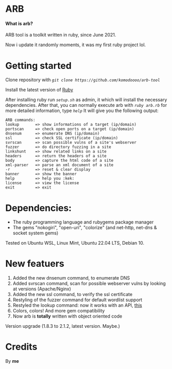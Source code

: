 # ARB 
#### What is arb? 

ARB tool is a toolkit written in ruby, since June 2021.

Now i update it randomly moments, it was my first ruby project lol.

# Getting started
Clone repository with _`git clone https://github.com/komodoooo/arb-tool`_

Install the latest version of [Ruby](https://www.ruby-lang.org/en/downloads/)

After installing ruby run _`setup.sh`_ as admin, it which will install the necessary dependencies. After that, you can normally execute arb with _`ruby arb.rb`_ for more detailed information, type _`help`_
It will give you the following output:

```
ARB commands:
lookup       => show informations of a target (ip/domain)
portscan     => check open ports on a target (ip/domain)
dnsenum      => enumerate DNS (ip/domain)
ssl          => check SSL certificate (ip/domain)
svrscan      => scan possible vulns of a site's webserver
fuzzer       => do directory fuzzing in a site
linkshunt    => show related links on a site
headers      => return the headers of a site
body         => capture the html code of a site
xml-parser   => parse an xml document of a site
-r           => reset & clear display
banner       => show the banner
help         => help you :kek:
license      => view the license
exit         => exit
```

# Dependencies:

- The ruby programming language and rubygems package manager
- The gems "nokogiri", "open-uri", "colorize" (and net-http, net-dns & socket system gems)

Tested on Ubuntu WSL, Linux Mint, Ubuntu 22.04 LTS, Debian 10.

# New featuers
1) Added the new dnsenum command, to enumerate DNS
2) Added svrscan command, scan for possible webserver vulns by looking at versions (Apache/Nginx)
3) Added the new ssl command, to verify the ssl certificate
4) Restyling of the fuzzer command for default wordlist support
5) Restyled the lookup command: now it works with an API, [this](https://ipwhois.app)
6) Colors, colors! And more gem compatibility
7) Now arb is **totally** written with object oriented code
 

Version upgrade (1.8.3 to 2.1.2, latest version. Maybe.)


# Credits

By **me**
